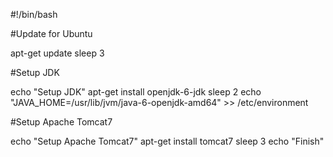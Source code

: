 #!/bin/bash

#Update for Ubuntu

apt-get update
sleep 3

#Setup JDK

echo "Setup JDK"
apt-get install openjdk-6-jdk
sleep 2
echo "JAVA_HOME=/usr/lib/jvm/java-6-openjdk-amd64" >> /etc/environment

#Setup Apache Tomcat7

echo "Setup Apache Tomcat7"
apt-get install tomcat7
sleep 3
echo "Finish"
